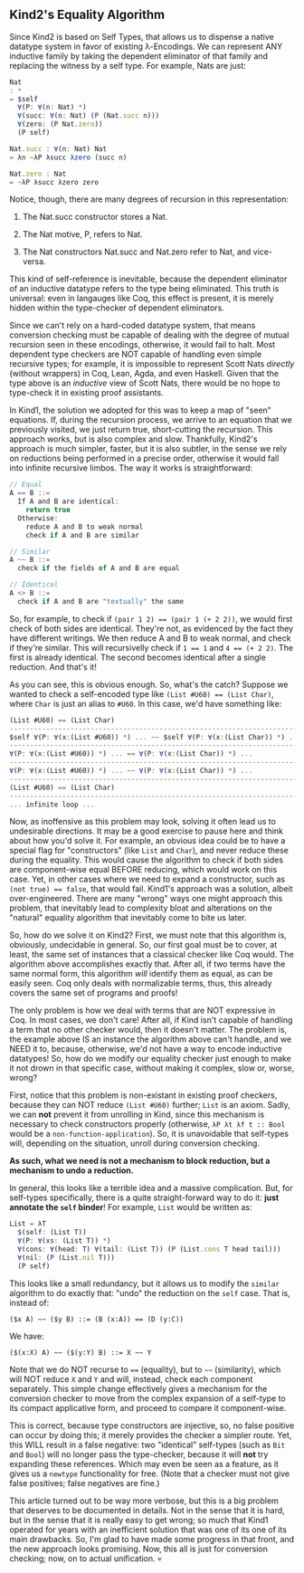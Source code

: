 ## Kind2's Equality Algorithm

Since Kind2 is based on Self Types, that allows us to dispense a native
datatype system in favor of existing λ-Encodings. We can represent ANY
inductive family by taking the dependent eliminator of that family and
replacing the witness by a self type. For example, Nats are just:

```javascript
Nat
: *
= $self
  ∀(P: ∀(n: Nat) *)
  ∀(succ: ∀(n: Nat) (P (Nat.succ n)))
  ∀(zero: (P Nat.zero))
  (P self)

Nat.succ : ∀(n: Nat) Nat
= λn ~λP λsucc λzero (succ n)

Nat.zero : Nat
= ~λP λsucc λzero zero
```

Notice, though, there are many degrees of recursion in this representation:

1. The Nat.succ constructor stores a Nat.

2. The Nat motive, P, refers to Nat.

3. The Nat constructors Nat.succ and Nat.zero refer to Nat, and vice-versa.

This kind of self-reference is inevitable, because the dependent eliminator
of an inductive datatype refers to the type being eliminated. This truth is
universal: even in langauges like Coq, this effect is present, it is merely
hidden within the type-checker of dependent eliminators.

Since we can't rely on a hard-coded datatype system, that means conversion
checking must be capable of dealing with the degree of mutual recursion seen
in these encodings, otherwise, it would fail to halt. Most dependent type
checkers are NOT capable of handling even simple recursive types; for
example, it is impossible to represent Scott Nats *directly* (without
wrappers) in Coq, Lean, Agda, and even Haskell. Given that the type above is
an *inductive* view of Scott Nats, there would be no hope to type-check it in
existing proof assistants.

In Kind1, the solution we adopted for this was to keep a map of "seen"
equations. If, during the recursion process, we arrive to an equation that we
previously visited, we just return true, short-cutting the recursion. This
approach works, but is also complex and slow. Thankfully, Kind2's approach is
much simpler, faster, but it is also subtler, in the sense we rely on
reductions being performed in a precise order, otherwise it would fall into
infinite recursive limbos. The way it works is straightforward:

```javascript
// Equal
A == B ::=
  If A and B are identical:
    return true
  Otherwise:
    reduce A and B to weak normal
    check if A and B are similar

// Similar
A ~~ B ::=
  check if the fields of A and B are equal

// Identical
A <> B ::=
  check if A and B are "textually" the same
```

So, for example, to check if `(pair 1 2) == (pair 1 (+ 2 2))`, we would first
check of both sides are identical. They're not, as evidenced by the fact they
have different writings. We then reduce A and B to weak normal, and check if 
they're similar. This will recursivelly check if `1 == 1` and `4 == (+ 2 2)`.
The first is already identical. The second becomes identical after a single
reduction. And that's it!

As you can see, this is obvious enough. So, what's the catch? Suppose we
wanted to check a self-encoded type like `(List #U60) == (List Char)`, where
`Char` is just an alias to `#U60`. In this case, we'd have something like:

```javascript
(List #U60) == (List Char)
------------------------------------------------------------------------ // not identical; reduce
$self ∀(P: ∀(x:(List #U60)) *) ... ~~ $self ∀(P: ∀(x:(List Char)) *) ...
------------------------------------------------------------------------ // recurse on components
∀(P: ∀(x:(List #U60)) *) ... == ∀(P: ∀(x:(List Char)) *) ...
------------------------------------------------------------------------ // not identical; reduce
∀(P: ∀(x:(List #U60)) *) ... ~~ ∀(P: ∀(x:(List Char)) *) ...
------------------------------------------------------------------------ // recurse on components
(List #U60) == (List Char)
------------------------------------------------------------------------ // not identical; reduce
... infinite loop ...
```

Now, as inoffensive as this problem may look, solving it often lead us to
undesirable directions. It may be a good exercise to pause here and think
about how you'd solve it. For example, an obvious idea could be to have a
special flag for "constructors" (like `List` and `Char`), and never reduce
these during the equality. This would cause the algorithm to check if both
sides are component-wise equal BEFORE reducing, which would work on this
case. Yet, in other cases where we need to expand a constructor, such as
`(not true) == false`, that would fail. Kind1's approach was a solution,
albeit over-engineered. There are many "wrong" ways one might approach this
problem, that inevitably lead to complexity bloat and alterations on the
"natural" equality algorithm that inevitably come to bite us later.

So, how do we solve it on Kind2? First, we must note that this algorithm is,
obviously, undecidable in general. So, our first goal must be to cover, at
least, the same set of instances that a classical checker like Coq would. The
algorithm above accomplishes exactly that. After all, if two terms have the same
normal form, this algorithm *will* identify them as equal, as can be easily
seen. Coq only deals with normalizable terms, thus, this already covers the same
set of programs and proofs!

The only problem is how we deal with terms that are NOT expressive in Coq. In
most cases, we don't care! After all, if Kind isn't capable of handling a term
that no other checker would, then it doesn't matter. The problem is, the example
above IS an instance the algorithm above can't handle, and we NEED it to,
because, otherwise, we'd not have a way to encode inductive datatypes! So, how
do we modify our equality checker just enough to make it not drown in that
specific case, without making it complex, slow or, worse, wrong?

First, notice that this problem is non-existant in existing proof checkers,
because they can NOT reduce `(List #U60)` further; `List` is an axiom. Sadly, we
can **not** prevent it from unrolling in Kind, since this mechanism is necessary
to check constructors properly (otherwise, `λP λt λf t :: Bool` would be a
`non-function-application`). So, it is unavoidable that self-types will,
depending on the situation, unroll during conversion checking. 

**As such, what we need is not a mechanism to block reduction, but a mechanism
to undo a reduction.**

In general, this looks like a terrible idea and a massive complication. But, for
self-types specifically, there is a quite straight-forward way to do it: **just
annotate the `self` binder**! For example, `List` would be written as:

```javascript
List = λT
  $(self: (List T))
  ∀(P: ∀(xs: (List T)) *)
  ∀(cons: ∀(head: T) ∀(tail: (List T)) (P (List.cons T head tail)))
  ∀(nil: (P (List.nil T)))
  (P self)
```

This looks like a small redundancy, but it allows us to modify the `similar`
algorithm to do exactly that: "undo" the reduction on the `self` case. That is,
instead of:

```
($x A) ~~ ($y B) ::= (B (x:A)) == (D (y:C))
```

We have:

```
($(x:X) A) ~~ ($(y:Y) B) ::= X ~~ Y
```
Note that we do NOT recurse to `==` (equality), but to `~~` (similarity), which
will NOT reduce `X` and `Y` and will, instead, check each component separately.
This simple change effectively gives a mechanism for the conversion checker to
move from the complex expansion of a self-type to its compact applicative form,
and proceed to compare it component-wise.

This is correct, because type constructors are injective, so, no false positive
can occur by doing this; it merely provides the checker a simpler route. Yet,
this WILL result in a false negative: two "identical" self-types (such as `Bit`
and `Bool`) will no longer pass the type-checker, because it will **not** try
expanding these references. Which may even be seen as a feature, as it gives us
a `newtype` functionality for free. (Note that a checker must not give false
positives; false negatives are fine.)

This article turned out to be way more verbose, but this is a big problem that
deserves to be documented in details. Not in the sense that it is hard, but in
the sense that it is really easy to get wrong; so much that Kind1 operated for
years with an inefficient solution that was one of its one of its main
drawbacks. So, I'm glad to have made some progress in that front, and the new
approach looks promising. Now, this all is just for conversion checking; now, on
to actual unification. 💀
